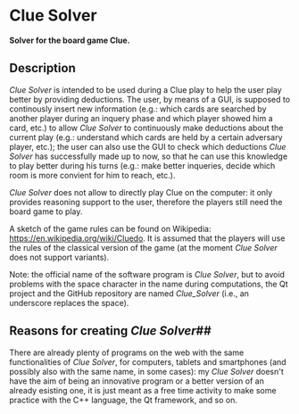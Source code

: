 # Clue Solver

**Solver for the board game Clue.**

## Description ##

*Clue Solver* is intended to be used during a Clue play to help the user play better by providing deductions. The user, by means of a GUI, is supposed to continously insert new information (e.g.: which cards are searched by another player during an inquery phase and which player showed him a card, etc.) to allow *Clue Solver* to continuously make deductions about the current play (e.g.: understand which cards are held by a certain adversary player, etc.); the user can also use the GUI to check which deductions *Clue Solver* has successfully made up to now, so that he can use this knowledge to play better during his turns (e.g.: make better inqueries, decide which room is more convient for him to reach, etc.).

*Clue Solver* does not allow to directly play Clue on the computer: it only provides reasoning support to the user, therefore the players still need the board game to play.

A sketch of the game rules can be found on Wikipedia: <https://en.wikipedia.org/wiki/Cluedo>. It is assumed that the players will use the rules of the classical version of the game (at the moment *Clue Solver* does not support variants).

Note: the official name of the software program is *Clue Solver*, but to avoid problems with the space character in the name during computations, the Qt project and the GitHub repository are named *Clue_Solver* (i.e., an underscore replaces the space).


## Reasons for creating *Clue Solver*##

There are already plenty of programs on the web with the same functionalities of *Clue Solver*, for computers, tablets and smartphones (and possibly also with the same name, in some cases): my *Clue Solver* doesn't have the aim of being an innovative program or a better version of an already esisting one, it is just meant as a free time activity to make some practice with the C++ language, the Qt framework, and so on.
